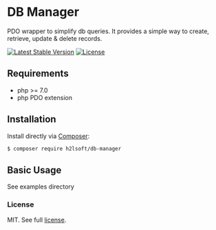# DB Manager
PDO wrapper to simplify db queries.
It provides a simple way to create, retrieve, update & delete records.

[![Latest Stable Version](https://poser.pugx.org/h2lsoft/db-manager/v/stable)](https://packagist.org/packages/h2lsoft/db-manager)
[![License](https://poser.pugx.org/db-manager/db-manager/license)](https://packagist.org/packages/db-manager/db-manager)

## Requirements

- php >= 7.0
- php PDO extension


## Installation

Install directly via [Composer](https://getcomposer.org):
```bash
$ composer require h2lsoft/db-manager
```

## Basic Usage

See examples directory



### License

MIT. See full [license](LICENSE).